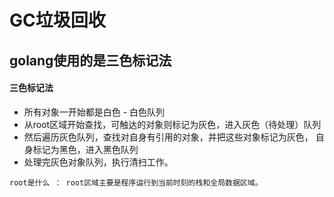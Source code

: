 # GC垃圾回收

## golang使用的是三色标记法

#### 三色标记法

- 所有对象一开始都是白色 - 白色队列
- 从root区域开始查找，可触达的对象则标记为灰色，进入灰色（待处理）队列 
- 然后遍历灰色队列，查找对自身有引用的对象，并把这些对象标记为灰色， 自身标记为黑色，进入黑色队列
- 处理完灰色对象队列，执行清扫工作。

`root是什么 ： root区域主要是程序运行到当前时刻的栈和全局数据区域。`









